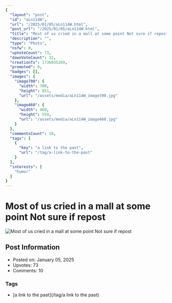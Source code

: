 ```yaml
---
{
  "layout": "post",
  "id": "aLn114W",
  "url": "/2025/01/05/aLn114W.html",
  "post_url": "/2025/01/05/aLn114W.html",
  "title": "Most of us cried in a mall at some point Not sure if repost",
  "description": "",
  "type": "Photo",
  "nsfw": 0,
  "upVoteCount": 73,
  "downVoteCount": 32,
  "creationTs": 1736035269,
  "promoted": 0,
  "badges": [],
  "images": {
    "image700": {
      "width": 700,
      "height": 851,
      "url": "/assets/media/aLn114W_image700.jpg"
    },
    "image460": {
      "width": 460,
      "height": 559,
      "url": "/assets/media/aLn114W_image460.jpg"
    }
  },
  "commentsCount": 10,
  "tags": [
    {
      "key": "a link to the past",
      "url": "/tag/a-link-to-the-past"
    }
  ],
  "interests": [
    "humor"
  ]
}
---
```


# Most of us cried in a mall at some point Not sure if repost

![Most of us cried in a mall at some point Not sure if repost](/assets/media/aLn114W_image700.jpg)

## Post Information

- Posted on: January 05, 2025
- Upvotes: 73
- Comments: 10

### Tags

- [a link to the past](/tag/a link to the past)
